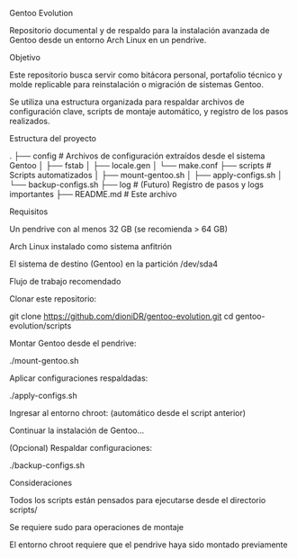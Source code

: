 Gentoo Evolution

Repositorio documental y de respaldo para la instalación avanzada de Gentoo desde un entorno Arch Linux en un pendrive.

Objetivo

Este repositorio busca servir como bitácora personal, portafolio técnico y molde replicable para reinstalación o migración de sistemas Gentoo.

Se utiliza una estructura organizada para respaldar archivos de configuración clave, scripts de montaje automático, y registro de los pasos realizados.

Estructura del proyecto

.
├── config                 # Archivos de configuración extraídos desde el sistema Gentoo
│   ├── fstab
│   ├── locale.gen
│   └── make.conf
├── scripts               # Scripts automatizados
│   ├── mount-gentoo.sh
│   ├── apply-configs.sh
│   └── backup-configs.sh
├── log                   # (Futuro) Registro de pasos y logs importantes
├── README.md             # Este archivo

Requisitos

Un pendrive con al menos 32 GB (se recomienda > 64 GB)

Arch Linux instalado como sistema anfitrión

El sistema de destino (Gentoo) en la partición /dev/sda4

Flujo de trabajo recomendado

Clonar este repositorio:

git clone https://github.com/dioniDR/gentoo-evolution.git
cd gentoo-evolution/scripts

Montar Gentoo desde el pendrive:

./mount-gentoo.sh

Aplicar configuraciones respaldadas:

./apply-configs.sh

Ingresar al entorno chroot:
(automático desde el script anterior)

Continuar la instalación de Gentoo...

(Opcional) Respaldar configuraciones:

./backup-configs.sh

Consideraciones

Todos los scripts están pensados para ejecutarse desde el directorio scripts/

Se requiere sudo para operaciones de montaje

El entorno chroot requiere que el pendrive haya sido montado previamente

